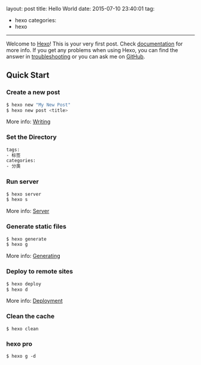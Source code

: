 layout: post
title: Hello World
date: 2015-07-10 23:40:01
tag:
- hexo
categories:
- hexo
---
Welcome to [Hexo](https://hexo.io/)! This is your very first post. Check [documentation](https://hexo.io/docs/) for more info. If you get any problems when using Hexo, you can find the answer in [troubleshooting](https://hexo.io/docs/troubleshooting.html) or you can ask me on [GitHub](https://github.com/hexojs/hexo/issues).

## Quick Start

### Create a new post

``` bash
$ hexo new "My New Post"
$ hexo new post <title>
```

More info: [Writing](https://hexo.io/docs/writing.html)

<!-- more -->

### Set the Directory
``` bash
tags:
- 标签
categories:
- 分类
```

### Run server

``` bash
$ hexo server
$ hexo s
```

More info: [Server](https://hexo.io/docs/server.html)

### Generate static files

``` bash
$ hexo generate
$ hexo g
```

More info: [Generating](https://hexo.io/docs/generating.html)

### Deploy to remote sites

``` bash
$ hexo deploy
$ hexo d
```
More info: [Deployment](https://hexo.io/docs/deployment.html)
### Clean the cache
```
$ hexo clean
```

### hexo pro
```
$ hexo g -d
```
